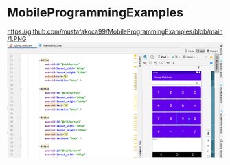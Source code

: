 # MobileProgrammingExamples
https://github.com/mustafakoca99/MobileProgrammingExamples/blob/main/1.PNG
![alt text](https://github.com/mustafakoca99/MobileProgrammingExamples/blob/main/1.PNG)
